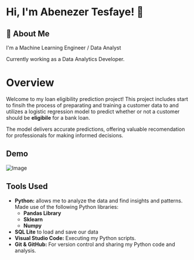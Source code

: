 # Hi, I'm Abenezer Tesfaye! 👋

## 🚀 About Me
I'm a Machine Learning Engineer / Data Analyst

Currently working as a Data Analytics Developer.

# Overview

Welcome to my loan eligibility prediction project! This project includes start to finsih the process of preparating and training a customer data to and utilizes a logistic regression model to predict whether or not a customer should be **eligibile** for a bank loan. 

The model delivers accurate predictions, offering valuable recomendation for professionals for making informed decisions.


## Demo

![Image](https://github.com/user-attachments/assets/84c85e96-42d4-45a4-856e-615abd8d6c6e)


## Tools Used

- **Python:** allows me to analyze the data and find insights and patterns. Made use of the following Python libraries:
    - **Pandas Library** 
    - **Sklearn** 
    - **Numpy**  
- **SQL Lite** to load and save our data   
- **Visual Studio Code:** Executing my Python scripts.
- **Git & GitHub:** For version control and sharing my Python code and analysis.


